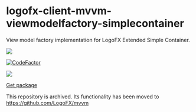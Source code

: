 # logofx-client-mvvm-viewmodelfactory-simplecontainer
View model factory implementation for LogoFX Extended Simple Container.

<img src=https://ci.appveyor.com/api/projects/status/github/logofx/logofx-client-mvvm-viewmodelfactory-simplecontainer>

[![CodeFactor](https://www.codefactor.io/repository/github/logofx/logofx-client-mvvm-viewmodelfactory-simplecontainer/badge)](https://www.codefactor.io/repository/github/logofx/logofx-client-mvvm-viewmodelfactory-simplecontainer)

<img src=https://img.shields.io/nuget/dt/LogoFX.Client.Mvvm.ViewModelFactory.SimpleContainer>

[Get package](https://www.nuget.org/packages/LogoFX.Client.Mvvm.ViewModelFactory.SimpleContainer)

This repository is archived. Its functionality has been moved to https://github.com/LogoFX/mvvm
